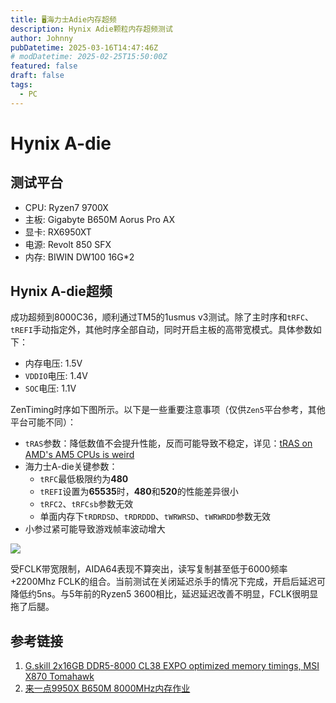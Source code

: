```yaml
---
title: 🖥️海力士Adie内存超频
description: Hynix Adie颗粒内存超频测试
author: Johnny
pubDatetime: 2025-03-16T14:47:46Z
# modDatetime: 2025-02-25T15:50:00Z
featured: false
draft: false
tags:
  - PC
---
```


# Hynix A-die

## 测试平台

- CPU: Ryzen7 9700X
- 主板: Gigabyte B650M Aorus Pro AX
- 显卡: RX6950XT
- 电源: Revolt 850 SFX
- 内存: BIWIN DW100 16G*2

## Hynix A-die超频

成功超频到8000C36，顺利通过TM5的1usmus v3测试。除了主时序和`tRFC`、`tREFI`手动指定外，其他时序全部自动，同时开启主板的高带宽模式。具体参数如下：

- 内存电压: 1.5V
- `VDDIO`电压: 1.4V
- `SOC`电压: 1.1V

ZenTiming时序如下图所示。以下是一些重要注意事项（仅供`Zen5`平台参考，其他平台可能不同）：

- `tRAS`参数：降低数值不会提升性能，反而可能导致不稳定，详见：[tRAS on AMD's AM5 CPUs is weird](https://www.youtube.com/watch?v=BS_NeTwjOvY)
- 海力士A-die关键参数：
  - `tRFC`最低极限约为**480**
  - `tREFI`设置为**65535**时，**480**和**520**的性能差异很小
  - `tRFC2`、`tRFCsb`参数无效
  - 单面内存下`tRDRDSD`、`tRDRDDD`、`tWRWRSD`、`tWRWRDD`参数无效
- 小参过紧可能导致游戏帧率波动增大

![](https://assets.beyh.net/20250317-1.avif)

受FCLK带宽限制，AIDA64表现不算突出，读写复制甚至低于6000频率+2200Mhz FCLK的组合。当前测试在关闭延迟杀手的情况下完成，开启后延迟可降低约5ns。与5年前的Ryzen5 3600相比，延迟延迟改善不明显，FCLK很明显拖了后腿。

## 参考链接

1. [G.skill 2x16GB DDR5-8000 CL38 EXPO optimized memory timings, MSI X870 Tomahawk](https://www.youtube.com/watch?v=zklO7OVVjHQ&t=1562s)
2. [来一点9950X B650M 8000MHz内存作业](https://www.chiphell.com/forum.php?mod=viewthread&tid=2652056)